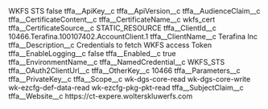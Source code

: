 <?xml version="1.0" encoding="UTF-8"?>
<CustomMetadata xmlns="http://soap.sforce.com/2006/04/metadata" xmlns:xsi="http://www.w3.org/2001/XMLSchema-instance" xmlns:xsd="http://www.w3.org/2001/XMLSchema">
    <label>WKFS STS</label>
    <protected>false</protected>
    <values>
        <field>tffa__ApiKey__c</field>
        <value xsi:nil="true"/>
    </values>
    <values>
        <field>tffa__ApiVersion__c</field>
        <value xsi:nil="true"/>
    </values>
    <values>
        <field>tffa__AudienceClaim__c</field>
        <value xsi:nil="true"/>
    </values>
    <values>
        <field>tffa__CertificateContent__c</field>
        <value xsi:nil="true"/>
    </values>
    <values>
        <field>tffa__CertificateName__c</field>
        <value xsi:type="xsd:string">wkfs_cert</value>
    </values>
    <values>
        <field>tffa__CertificateSource__c</field>
        <value xsi:type="xsd:string">STATIC_RESOURCE</value>
    </values>
    <values>
        <field>tffa__ClientId__c</field>
        <value xsi:type="xsd:string">10466.Terafina.100107402.AccountClient.1</value>
    </values>
    <values>
        <field>tffa__ClientName__c</field>
        <value xsi:type="xsd:string">Terafina Inc</value>
    </values>
    <values>
        <field>tffa__Description__c</field>
        <value xsi:type="xsd:string">Credentials to fetch WKFS access Token</value>
    </values>
    <values>
        <field>tffa__EnableLogging__c</field>
        <value xsi:type="xsd:boolean">false</value>
    </values>
    <values>
        <field>tffa__Enabled__c</field>
        <value xsi:type="xsd:boolean">true</value>
    </values>
    <values>
        <field>tffa__EnvironmentName__c</field>
        <value xsi:nil="true"/>
    </values>
    <values>
        <field>tffa__NamedCredential__c</field>
        <value xsi:type="xsd:string">WKFS_STS</value>
    </values>
    <values>
        <field>tffa__OAuth2ClientUrl__c</field>
        <value xsi:nil="true"/>
    </values>
    <values>
        <field>tffa__OtherKey__c</field>
        <value xsi:type="xsd:string">10466</value>
    </values>
    <values>
        <field>tffa__Parameters__c</field>
        <value xsi:nil="true"/>
    </values>
    <values>
        <field>tffa__PrivateKey__c</field>
        <value xsi:nil="true"/>
    </values>
    <values>
        <field>tffa__Scope__c</field>
        <value xsi:type="xsd:string">wk-dgs-core-read wk-dgs-core-write wk-ezcfg-def-data-read wk-ezcfg-pkg-pkt-read</value>
    </values>
    <values>
        <field>tffa__SubjectClaim__c</field>
        <value xsi:nil="true"/>
    </values>
    <values>
        <field>tffa__Website__c</field>
        <value xsi:type="xsd:string">https://ct-expere.wolterskluwerfs.com</value>
    </values>
</CustomMetadata>
